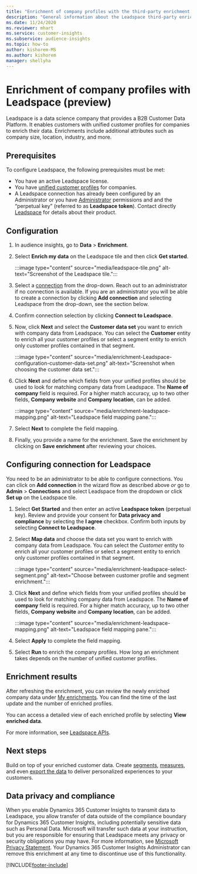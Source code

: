 ```yaml
---
title: "Enrichment of company profiles with the third-party enrichment Leadspace"
description: "General information about the Leadspace third-party enrichment."
ms.date: 11/24/2020
ms.reviewer: mhart
ms.service: customer-insights
ms.subservice: audience-insights
ms.topic: how-to
author: kishorem-MS
ms.author: kishorem
manager: shellyha
---
```


# Enrichment of company profiles with Leadspace (preview)

Leadspace is a data science company that provides a B2B Customer Data Platform. It enables customers with unified customer profiles for companies to enrich their data. Enrichments include additional attributes such as company size, location, industry, and more.

## Prerequisites

To configure Leadspace, the following prerequisites must be met:

- You have an active Leadspace license.
- You have [unified customer profiles](customer-profiles.md) for companies.
- A Leadspace connection has already been configured by an Administrator or you have [Administrator](permissions.md#administrator) permissions and and the “perpetual key” (referred to as **Leadspace token**). Contact directly [Leadspace](https://www.leadspace.com/products/leadspace-on-demand/) for details about their product.

## Configuration

1. In audience insights, go to **Data** > **Enrichment**.

1. Select **Enrich my data** on the Leadspace tile and then click **Get started**.

   :::image type="content" source="media/leadspace-tile.png" alt-text="Screenshot of the Leadspace tile.":::

1. Select a [connection](connections.md) from the drop-down. Reach out to an administrator if no connection is available. If you are an administrator you will be able to create a connection by clicking **Add connection** and selecting Leadspace from the drop-down, see the section below. 

1. Confirm connection selection by clicking **Connect to Leadspace**.

1.	Now, click **Next** and select the **Customer data set** you want to enrich with company data from Leadspace. You can select the **Customer** entity to enrich all your customer profiles or select a segment entity to enrich only customer profiles contained in that segment.

    :::image type="content" source="media/enrichment-Leadspace-configuration-customer-data-set.png" alt-text="Screenshot when choosing the customer data set.":::

1. Click **Next** and define which fields from your unified profiles should be used to look for matching company data from Leadspace. The **Name of company** field is required. For a higher match accuracy, up to two other fields, **Company website** and **Company location**, can be added.

   :::image type="content" source="media/enrichment-leadspace-mapping.png" alt-text="Leadspace field mapping pane.":::

1. Select **Next** to complete the field mapping.

1. Finally, you provide a name for the enrichment. Save the enrichment by clicking on **Save enrichment** after reviewing your choices.


## Configuring connection for Leadspace 

You need to be an administrator to be able to configure connections. You can click on **Add connection** in the wizard flow as described above *or* go to **Admin** > **Connections** and select Leadspace from the dropdown or click **Set up** on the Leadspace tile.








1. Select **Get Started** and then enter an active **Leadspace token** (perpetual key). Review and provide your consent for **Data privacy and compliance** by selecting the **I agree** checkbox. Confirm both inputs by selecting **Connect to Leadspace**.

1. Select **Map data** and choose the data set you want to enrich with company data from Leadspace. You can select the *Customer* entity to enrich all your customer profiles or select a segment entity to enrich only customer profiles contained in that segment.

   :::image type="content" source="media/enrichment-leadspace-select-segment.png" alt-text="Choose between customer profile and segment enrichment.":::

1. Click **Next** and define which fields from your unified profiles should be used to look for matching company data from Leadspace. The **Name of company** field is required. For a higher match accuracy, up to two other fields, **Company website** and **Company location**, can be added.

   :::image type="content" source="media/enrichment-leadspace-mapping.png" alt-text="Leadspace field mapping pane.":::
   
1. Select **Apply** to complete the field mapping.

1. Select **Run** to enrich the company profiles. How long an enrichment takes depends on the number of unified customer profiles.

## Enrichment results

After refreshing the enrichment, you can review the newly enriched company data under [My enrichments](enrichment-hub.md). You can find the time of the last update and the number of enriched profiles.

You can access a detailed view of each enriched profile by selecting **View enriched data**.

For more information, see [Leadspace APIs](https://support.leadspace.com/hc/en-us/sections/201997649-API).

## Next steps

Build on top of your enriched customer data. Create [segments](segments.md), [measures](measures.md), and even [export the data](export-destinations.md) to deliver personalized experiences to your customers.

## Data privacy and compliance

When you enable Dynamics 365 Customer Insights to transmit data to Leadspace, you allow transfer of data outside of the compliance boundary for Dynamics 365 Customer Insights, including potentially sensitive data such as Personal Data. Microsoft will transfer such data at your instruction, but you are responsible for ensuring that Leadspace meets any privacy or security obligations you may have. For more information, see [Microsoft Privacy Statement](https://go.microsoft.com/fwlink/?linkid=396732).
Your Dynamics 365 Customer Insights Administrator can remove this enrichment at any time to discontinue use of this functionality.


[!INCLUDE[footer-include](../includes/footer-banner.md)]
